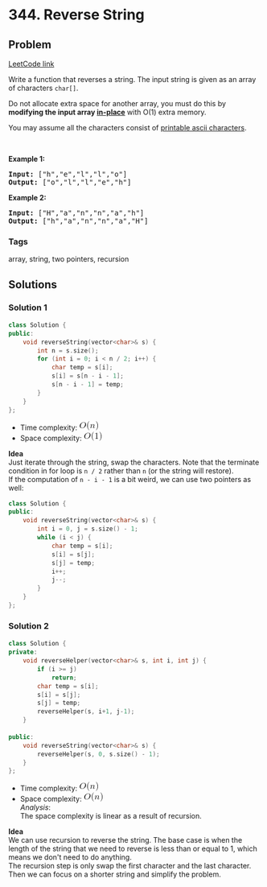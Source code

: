 # 344. Reverse String
## Problem
[LeetCode link](https://leetcode.com/problems/reverse-string/)
<div class="content__u3I1 question-content__JfgR"><div><p>Write a function that reverses a string. The input string is given as an array of characters <code>char[]</code>.</p>

<p>Do not allocate extra space for another array, you must do this by <strong>modifying the input array&nbsp;<a href="https://en.wikipedia.org/wiki/In-place_algorithm" target="_blank">in-place</a></strong> with O(1) extra memory.</p>

<p>You may assume all the characters consist of <a href="https://en.wikipedia.org/wiki/ASCII#Printable_characters" target="_blank">printable ascii characters</a>.</p>

<p>&nbsp;</p>

<div>
<p><strong>Example 1:</strong></p>

<pre><strong>Input: </strong><span id="example-input-1-1">["h","e","l","l","o"]</span>
<strong>Output: </strong><span id="example-output-1">["o","l","l","e","h"]</span>
</pre>

<div>
<p><strong>Example 2:</strong></p>

<pre><strong>Input: </strong><span id="example-input-2-1">["H","a","n","n","a","h"]</span>
<strong>Output: </strong><span id="example-output-2">["h","a","n","n","a","H"]</span>
</pre>
</div>
</div></div></div>  

### Tags
array, string, two pointers, recursion

## Solutions
### Solution 1
```c++
class Solution {
public:
    void reverseString(vector<char>& s) {
        int n = s.size();
        for (int i = 0; i < n / 2; i++) {
            char temp = s[i];
            s[i] = s[n - i - 1];
            s[n - i - 1] = temp;
        }
    }
};
```

- Time complexity: ![](resources/linear.png)
- Space complexity: ![](resources/constant.png)


**Idea**  
Just iterate through the string, swap the characters. Note that the terminate condition in for loop is `n / 2` rather than `n` (or the string will restore).  
If the computation of `n - i - 1` is a bit weird, we can use two pointers as well:
```c++
class Solution {
public:
    void reverseString(vector<char>& s) {
        int i = 0, j = s.size() - 1;
        while (i < j) {
            char temp = s[i];
            s[i] = s[j];
            s[j] = temp;
            i++;
            j--;            
        }
    }
};
```

### Solution 2
```c++
class Solution {
private:
    void reverseHelper(vector<char>& s, int i, int j) {
        if (i >= j)
            return;
        char temp = s[i];
        s[i] = s[j];
        s[j] = temp;
        reverseHelper(s, i+1, j-1);
    }
    
public:
    void reverseString(vector<char>& s) {
        reverseHelper(s, 0, s.size() - 1);
    }
};
```

- Time complexity: ![](resources/linear.png)  
- Space complexity: ![](resources/linear.png)  
*Analysis*:  
The space complexity is linear as a result of recursion.

**Idea**  
We can use recursion to reverse the string. The base case is when the length of the string that we need to reverse is less than or equal to 1, which means we don't need to do anything.  
The recursion step is only swap the first character and the last character. Then we can focus on a shorter string and simplify the problem. 
